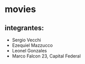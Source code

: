 # movies
## integrantes:
- Sergio Vecchi
- Ezequiel Mazzucco
- Leonel Gonzales
- Marco Falcon 23, Capital Federal